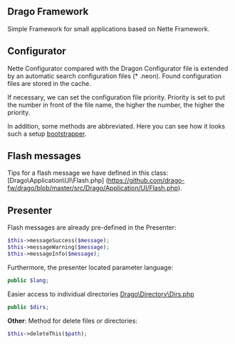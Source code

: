 ## Drago Framework
Simple Framework for small applications based on Nette Framework.

## Configurator
Nette Configurator compared with the Dragon Configurator file is extended by an automatic
search configuration files (* .neon). Found configuration files are stored in the cache.

If necessary, we can set the configuration file priority. Priority is set to put the number
in front of the file name, the higher the number, the higher the priority.

In addition, some methods are abbreviated. Here you can see how it looks such a setup
[bootstrapper](https://github.com/drago-fw/skeleton/blob/master/app/booter.php).


## Flash messages
Tips for a flash message we have defined in this class: [Drago\Application\UI\Flash.php]
(https://github.com/drago-fw/drago/blob/master/src/Drago/Application/UI/Flash.php).


## Presenter
Flash messages are already pre-defined in the Presenter:
```php
$this->messageSuccess($message);
$this->messageWarning($message);
$this->messageInfo($message);
```

Furthermore, the presenter located parameter language:
```php
public $lang;
```

Easier access to individual directories [Drago\Directory\Dirs.php](https://github.com/drago-fw/dirs)
```php
public $dirs;
```

**Other**: Method for delete files or directories:
```php
$this->deleteThis($path);
```
